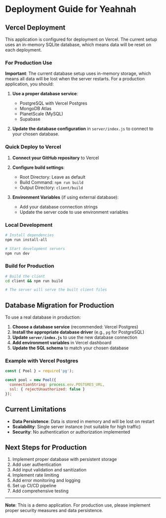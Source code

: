 # Deployment Guide for Yeahnah

## Vercel Deployment

This application is configured for deployment on Vercel. The current setup uses an in-memory SQLite database, which means data will be reset on each deployment.

### For Production Use

**Important**: The current database setup uses in-memory storage, which means all data will be lost when the server restarts. For a production application, you should:

1. **Use a proper database service**:
   - PostgreSQL with Vercel Postgres
   - MongoDB Atlas
   - PlanetScale (MySQL)
   - Supabase

2. **Update the database configuration** in `server/index.js` to connect to your chosen database.

### Quick Deploy to Vercel

1. **Connect your GitHub repository** to Vercel
2. **Configure build settings**:
   - Root Directory: Leave as default
   - Build Command: `npm run build`
   - Output Directory: `client/build`

3. **Environment Variables** (if using external database):
   - Add your database connection strings
   - Update the server code to use environment variables

### Local Development

```bash
# Install dependencies
npm run install-all

# Start development servers
npm run dev
```

### Build for Production

```bash
# Build the client
cd client && npm run build

# The server will serve the built client files
```

## Database Migration for Production

To use a real database in production:

1. **Choose a database service** (recommended: Vercel Postgres)
2. **Install the appropriate database driver** (e.g., `pg` for PostgreSQL)
3. **Update `server/index.js`** to use the new database connection
4. **Add environment variables** in Vercel dashboard
5. **Update the SQL schema** to match your chosen database

### Example with Vercel Postgres

```javascript
const { Pool } = require('pg');

const pool = new Pool({
  connectionString: process.env.POSTGRES_URL,
  ssl: { rejectUnauthorized: false }
});
```

## Current Limitations

- **Data Persistence**: Data is stored in memory and will be lost on restart
- **Scalability**: Single server instance (not suitable for high traffic)
- **Security**: No authentication or authorization implemented

## Next Steps for Production

1. Implement proper database with persistent storage
2. Add user authentication
3. Add input validation and sanitization
4. Implement rate limiting
5. Add error monitoring and logging
6. Set up CI/CD pipeline
7. Add comprehensive testing

---

**Note**: This is a demo application. For production use, please implement proper security measures and data persistence.
